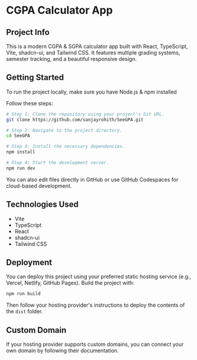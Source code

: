 # CGPA Calculator App


## Project Info

This is a modern CGPA & SGPA calculator app built with React, TypeScript, Vite, shadcn-ui, and Tailwind CSS. It features multiple grading systems, semester tracking, and a beautiful responsive design.

## Getting Started

To run the project locally, make sure you have Node.js & npm installed 

Follow these steps:


```sh
# Step 1: Clone the repository using your project's Git URL.
git clone https://github.com/sanjayrohith/SeeGPA.git

# Step 2: Navigate to the project directory.
cd SeeGPA

# Step 3: Install the necessary dependencies.
npm install

# Step 4: Start the development server.
npm run dev
```


You can also edit files directly in GitHub or use GitHub Codespaces for cloud-based development.


## Technologies Used

- Vite
- TypeScript
- React
- shadcn-ui
- Tailwind CSS


## Deployment

You can deploy this project using your preferred static hosting service (e.g., Vercel, Netlify, GitHub Pages). Build the project with:

```sh
npm run build
```

Then follow your hosting provider's instructions to deploy the contents of the `dist` folder.


## Custom Domain

If your hosting provider supports custom domains, you can connect your own domain by following their documentation.
